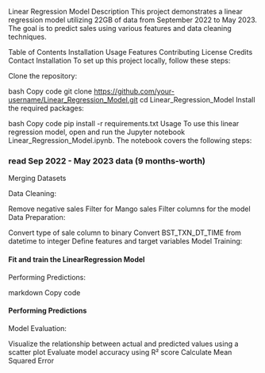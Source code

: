 Linear Regression Model
Description
This project demonstrates a linear regression model utilizing 22GB of data from September 2022 to May 2023. The goal is to predict sales using various features and data cleaning techniques.

Table of Contents
Installation
Usage
Features
Contributing
License
Credits
Contact
Installation
To set up this project locally, follow these steps:

Clone the repository:

bash
Copy code
git clone https://github.com/your-username/Linear_Regression_Model.git
cd Linear_Regression_Model
Install the required packages:

bash
Copy code
pip install -r requirements.txt
Usage
To use this linear regression model, open and run the Jupyter notebook Linear_Regression_Model.ipynb. The notebook covers the following steps:

### read Sep 2022 - May 2023 data (9 months-worth)
Merging Datasets

Data Cleaning:

Remove negative sales
Filter for Mango sales
Filter columns for the model
Data Preparation:

Convert type of sale column to binary
Convert BST_TXN_DT_TIME from datetime to integer
Define features and target variables
Model Training:

#### Fit and train the LinearRegression Model
Performing Predictions:

markdown
Copy code
#### Performing Predictions
Model Evaluation:

Visualize the relationship between actual and predicted values using a scatter plot
Evaluate model accuracy using R² score
Calculate Mean Squared Error
